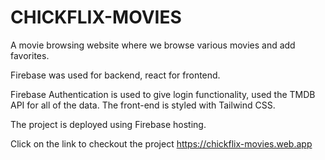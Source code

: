 # CHICKFLIX-MOVIES


A movie browsing website where we browse various movies and add favorites. 

Firebase was used for backend, react for frontend. 

Firebase Authentication is used to give login functionality, used the TMDB API for all of the data. The front-end is styled with Tailwind CSS. 

The project is deployed using Firebase hosting.

Click on the link to checkout the project https://chickflix-movies.web.app
